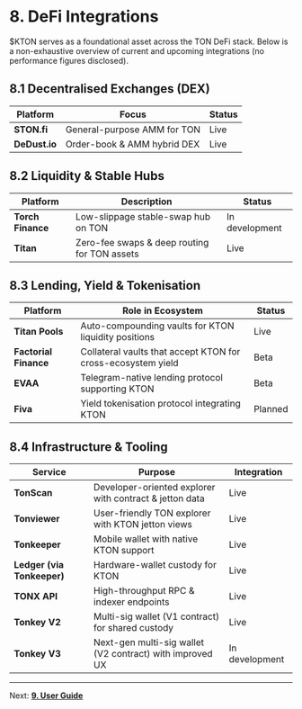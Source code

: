 # 8. DeFi Integrations

$KTON serves as a foundational asset across the TON DeFi stack.  Below is a non-exhaustive overview of current and upcoming integrations (no performance figures disclosed).

## 8.1 Decentralised Exchanges (DEX)

| Platform | Focus | Status |
|----------|-------|--------|
| **STON.fi** | General-purpose AMM for TON | Live |
| **DeDust.io** | Order-book & AMM hybrid DEX | Live |

## 8.2 Liquidity & Stable Hubs

| Platform | Description | Status |
|----------|-------------|--------|
| **Torch Finance** | Low-slippage stable-swap hub on TON | In development |
| **Titan** | Zero-fee swaps & deep routing for TON assets | Live |

## 8.3 Lending, Yield & Tokenisation

| Platform | Role in Ecosystem | Status |
|----------|------------------|--------|
| **Titan Pools** | Auto-compounding vaults for KTON liquidity positions | Live |
| **Factorial Finance** | Collateral vaults that accept KTON for cross-ecosystem yield | Beta |
| **EVAA** | Telegram-native lending protocol supporting KTON | Beta |
| **Fiva** | Yield tokenisation protocol integrating KTON | Planned |

## 8.4 Infrastructure & Tooling

| Service | Purpose | Integration |
|---------|---------|-------------|
| **TonScan** | Developer-oriented explorer with contract & jetton data | Live |
| **Tonviewer** | User-friendly TON explorer with KTON jetton views | Live |
| **Tonkeeper** | Mobile wallet with native KTON support | Live |
| **Ledger (via Tonkeeper)** | Hardware-wallet custody for KTON | Live |
| **TONX API** | High-throughput RPC & indexer endpoints | Live |
| **Tonkey V2** | Multi-sig wallet (V1 contract) for shared custody | Live |
| **Tonkey V3** | Next-gen multi-sig wallet (V2 contract) with improved UX | In development |

---

Next: **[9. User Guide](09-User-Guide.md)** 